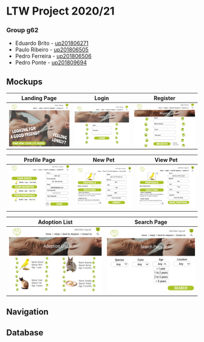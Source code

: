 # LTW Project 2020/21

### Group g62
* Eduardo Brito - [up201806271](mailto:up201806271@fe.up.pt)
* Paulo Ribeiro - [up201806505](mailto:up201806505@fe.up.pt)
* Pedro Ferreira - [up201806506](mailto:up201806506@fe.up.pt)
* Pedro Ponte  - [up201809694](mailto:up201809694@fe.up.pt)

## Mockups


| Landing Page | Login | Register |
|---|---|---|
| ![Landing Page](docs/images/Landing%20Page.png) | ![Login](docs/images/Login.png) | ![Register](docs/images/Register.png) |

| Profile Page | New Pet | View Pet |
|---|---|---|
| ![Profile Page](docs/images/Profile.png) | ![New Pet](docs/images/New%20Pet.png) | ![View Pet](docs/images/View%20Pet.png) |

| Adoption List | Search Page |
|---|---|
| ![Adoption List](docs/images/Pets%20List.png) | ![Search Page](docs/images/Search%20Page.png) |

## Navigation

## Database